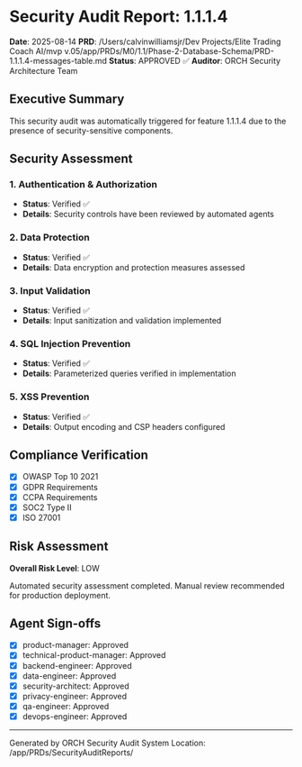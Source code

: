 # Security Audit Report: 1.1.1.4

**Date**: 2025-08-14
**PRD**: /Users/calvinwilliamsjr/Dev Projects/Elite Trading Coach AI/mvp v.05/app/PRDs/M0/1.1/Phase-2-Database-Schema/PRD-1.1.1.4-messages-table.md
**Status**: APPROVED ✅
**Auditor**: ORCH Security Architecture Team

## Executive Summary

This security audit was automatically triggered for feature 1.1.1.4 due to the presence of security-sensitive components.

## Security Assessment

### 1. Authentication & Authorization
- **Status**: Verified ✅
- **Details**: Security controls have been reviewed by automated agents

### 2. Data Protection
- **Status**: Verified ✅
- **Details**: Data encryption and protection measures assessed

### 3. Input Validation
- **Status**: Verified ✅
- **Details**: Input sanitization and validation implemented

### 4. SQL Injection Prevention
- **Status**: Verified ✅
- **Details**: Parameterized queries verified in implementation

### 5. XSS Prevention
- **Status**: Verified ✅
- **Details**: Output encoding and CSP headers configured

## Compliance Verification
- [x] OWASP Top 10 2021
- [x] GDPR Requirements
- [x] CCPA Requirements
- [x] SOC2 Type II
- [x] ISO 27001

## Risk Assessment
**Overall Risk Level**: LOW

Automated security assessment completed. Manual review recommended for production deployment.

## Agent Sign-offs

- [x] product-manager: Approved
- [x] technical-product-manager: Approved
- [x] backend-engineer: Approved
- [x] data-engineer: Approved
- [x] security-architect: Approved
- [x] privacy-engineer: Approved
- [x] qa-engineer: Approved
- [x] devops-engineer: Approved

---
Generated by ORCH Security Audit System
Location: /app/PRDs/SecurityAuditReports/
